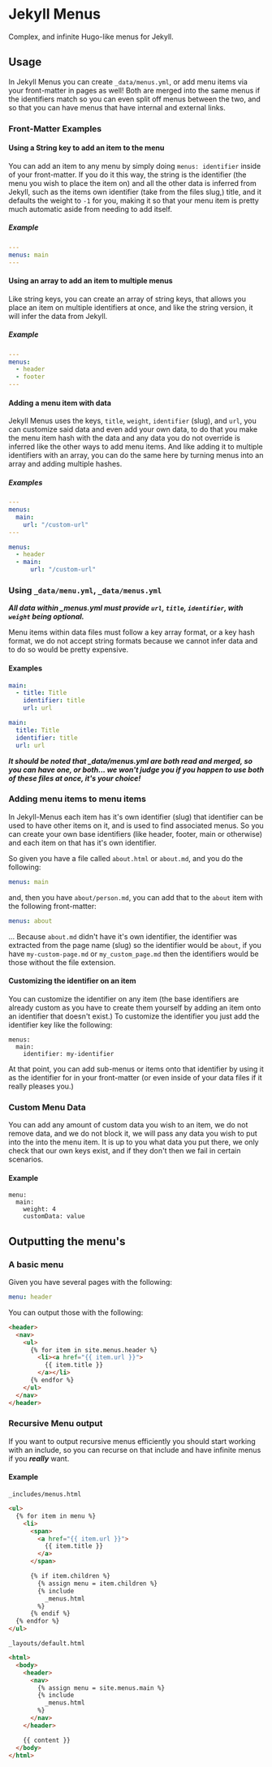 # Jekyll Menus

Complex, and infinite Hugo-like menus for Jekyll.

## Usage

In Jekyll Menus you can create `_data/menus.yml`, or add menu items via your front-matter in pages as well! Both are merged into the same menus if the identifiers match so you can even split off menus between the two, and so that you can have menus that have internal and external links.

### Front-Matter Examples
#### Using a String key to add an item to the menu

You can add an item to any menu by simply doing `menus: identifier` inside of your front-matter. If you do it this way, the string is the identifier (the menu you wish to place the item on) and all the other data is inferred from Jekyll, such as the items own identifier (take from the files slug,) title, and it defaults the weight to `-1` for you, making it so that your menu item is pretty much automatic aside from needing to add itself.

##### Example

```yml
---
menus: main
---
```

#### Using an array to add an item to multiple menus

Like string keys, you can create an array of string keys, that allows you place an item on multiple identifiers at once, and like the string version, it will infer the data from Jekyll.

##### Example

```yml
---
menus:
  - header
  - footer
---
```

#### Adding a menu item with data

Jekyll Menus uses the keys, `title`, `weight`, `identifier` (slug), and `url`, you can customize said data and even add your own data, to do that you make the menu item hash with the data and any data you do not override is inferred like the other ways to add menu items.  And like adding it to multiple identifiers with an array, you can do the same here by turning menus into an array and adding multiple hashes.

##### Examples

```yml
---
menus:
  main:
    url: "/custom-url"
---
```

```yaml
menus:
  - header
  - main:
      url: "/custom-url"
```

### Using `_data/menu.yml`, `_data/menus.yml`

***All data within _menus.yml must provide `url`, `title`, `identifier`, with `weight` being optional.***

Menu items within data files must follow a key array format, or a key hash format, we do not accept string formats because we cannot infer data and to do so would be pretty expensive.

#### Examples

```yml
main:
  - title: Title
    identifier: title
    url: url
```

```yml
main:
  title: Title
  identifier: title
  url: url
```

***It should be noted that _data/menus.yml are both read and merged, so you can have one, or both... we won't judge you if you happen to use both of these files at once, it's your choice!***

### Adding menu items to menu items

In Jekyll-Menus each item has it's own identifier (slug) that identifier can be used to have other items on it, and is used to find associated menus.  So you can create your own base identifiers (like header, footer, main or otherwise) and each item on that has it's own identifier.

So given you have a file called `about.html` or `about.md`, and you do the following:

```yaml
menus: main
```

and, then you have `about/person.md`, you can add that to the `about` item with the following front-matter:

```yaml
menus: about
```

... Because `about.md` didn't have it's own identifier, the identifier was extracted from the page name (slug) so the identifier would be `about`, if you have `my-custom-page.md` or `my_custom_page.md` then the identifiers would be those without the file extension.

#### Customizing the identifier on an item

You can customize the identifier on any item (the base identifiers are already custom as you have to create them yourself by adding an item onto an identifier that doesn't exist.)  To customize the identifier you just add the identifier key like the following:

```
menus:
  main:
    identifier: my-identifier
```

At that point, you can add sub-menus or items onto that identifier by using it as the identifier for in your front-matter (or even inside of your data files if it really pleases you.)

### Custom Menu Data

You can add any amount of custom data you wish to an item, we do not remove
data, and we do not block it, we will pass any data you wish to put into the
into the menu item.  It is up to you what data you put there, we only check
that our own keys exist, and if they don't then we fail in certain scenarios.

#### Example

```
menu:
  main:
    weight: 4
    customData: value
```

## Outputting the menu's
### A basic menu

Given you have several pages with the following:

```yaml
menu: header
```

You can output those with the following:

```html
<header>
  <nav>
    <ul>
      {% for item in site.menus.header %}
        <li><a href="{{ item.url }}">
          {{ item.title }}
        </a></li>
      {% endfor %}
    </ul>
  </nav>
</header>
```

### Recursive Menu output

If you want to output recursive menus efficiently you should start working with an include, so you can recurse on that include and have infinite menus if you ***really*** want.

#### Example

`_includes/menus.html`

```html
<ul>
  {% for item in menu %}
    <li>
      <span>
        <a href="{{ item.url }}">
          {{ item.title }}
        </a>
      </span>

      {% if item.children %}
        {% assign menu = item.children %}
        {% include
          _menus.html
        %}
      {% endif %}
  {% endfor %}
</ul>
```

`_layouts/default.html`

```html
<html>
  <body>
    <header>
      <nav>
        {% assign menu = site.menus.main %}
        {% include
          _menus.html
        %}
      </nav>
    </header>

    {{ content }}
  </body>
</html>
```
